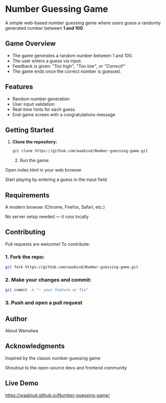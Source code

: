 # Number Guessing Game

A simple web-based number guessing game where users guess a randomly generated number between **1 and 100**.

## Game Overview

- The game generates a random number between 1 and 100.
- The user enters a guess via input.
- Feedback is given: *"Too high"*, *"Too low"*, or *"Correct!"*
- The game ends once the correct number is guessed.

## Features

- Random number generation
- User input validation
- Real-time hints for each guess
- End-game screen with a congratulations message

## Getting Started

1. **Clone the repository:**

   ```bash
   git clone https://github.com/waabiud/Number-guessing-game.git
   ```
   2. Run the game:

Open index.html in your web browser

Start playing by entering a guess in the input field

## Requirements

A modern browser (Chrome, Firefox, Safari, etc.)

No server setup needed — it runs locally

## Contributing

Pull requests are welcome!
To contribute:

### 1. Fork the repo:

```bash
git fork https://github.com/waabiud/Number-guessing-game.git
```


### 2. Make your changes and commit:
```bash
git commit -m "✨ your feature or fix"
```


### 3. Push and open a pull request

## Author

Abiud Wamalwa


## Acknowledgments

Inspired by the classic number guessing game

Shoutout to the open-source devs and frontend community

## Live Demo
https://waabiud.github.io/Number-guessing-game/
